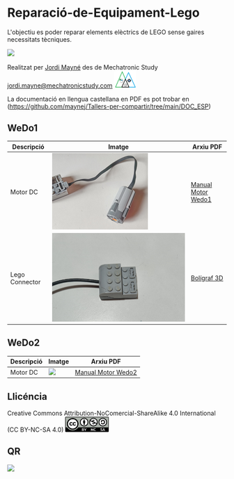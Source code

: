 # Reparació-de-Equipament-Lego

L'objectiu es poder reparar elements elèctrics de LEGO sense gaires necessitats tècniques. 

<img src="Imatges/MotorWedo.png" width="400" />

Realitzat per [Jordi Mayné](https://github.com/maynej) des de Mechatronic Study jordi.mayne@mechatronicstudy.com <img src="Imatges/Logo3senseFons.png" width="50" />

La documentació en llengua castellana en PDF es pot trobar en (https://github.com/maynej/Tallers-per-compartir/tree/main/DOC_ESP) 

## WeDo1

Descripció         | Imatge          | Arxiu PDF    
------------- | ------------- | ------------- 
Motor DC |![](Imatges/Motor1.png) | [Manual Motor Wedo1](DOC_CAT/ReparacioMotorWeDo1.pdf)
Lego Connector |![](Imatges/Hub.jpg) | [Bolígraf 3D](DOC_CAT/ReparacioHub1.pdf) 

## WeDo2

Descripció         | Imatge          | Arxiu PDF    
------------- | ------------- | ------------- 
Motor DC |![](Imatges/Motor2.png) | [Manual Motor Wedo2](DOC_CAT/ReparacioMotorWeDo2.pdf)

## Llicéncia

Creative Commons Attribution-NoComercial-ShareAlike 4.0 International (CC BY-NC-SA 4.0)  <img src="Imatges/CC.png" width="100" />

## QR

<img src="https://www.codigos-qr.com/qr/php/qr_img.php?d=https%3A%2F%2Fgithub.com%2Fmaynej%2FReparacio-Equipament-Lego&s=6&e=m" />
